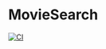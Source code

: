 # MovieSearch
[![CI](https://github.com/MahmoudAlsamman/MovieSearch/actions/workflows/CI.yml/badge.svg?branch=main)](https://github.com/MahmoudAlsamman/MovieSearch/actions/workflows/CI.yml)
